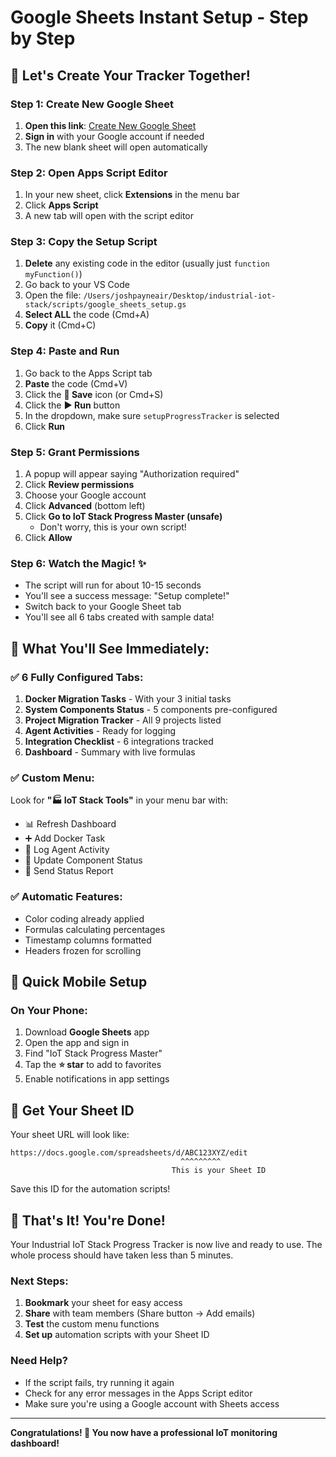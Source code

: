 # Google Sheets Instant Setup - Step by Step

## 🚀 Let's Create Your Tracker Together!

### Step 1: Create New Google Sheet
1. **Open this link**: [Create New Google Sheet](https://sheets.new)
2. **Sign in** with your Google account if needed
3. The new blank sheet will open automatically

### Step 2: Open Apps Script Editor
1. In your new sheet, click **Extensions** in the menu bar
2. Click **Apps Script**
3. A new tab will open with the script editor

### Step 3: Copy the Setup Script
1. **Delete** any existing code in the editor (usually just `function myFunction()`)
2. Go back to your VS Code
3. Open the file: `/Users/joshpayneair/Desktop/industrial-iot-stack/scripts/google_sheets_setup.gs`
4. **Select ALL** the code (Cmd+A)
5. **Copy** it (Cmd+C)

### Step 4: Paste and Run
1. Go back to the Apps Script tab
2. **Paste** the code (Cmd+V)
3. Click the **💾 Save** icon (or Cmd+S)
4. Click the **▶️ Run** button
5. In the dropdown, make sure `setupProgressTracker` is selected
6. Click **Run**

### Step 5: Grant Permissions
1. A popup will appear saying "Authorization required"
2. Click **Review permissions**
3. Choose your Google account
4. Click **Advanced** (bottom left)
5. Click **Go to IoT Stack Progress Master (unsafe)**
   - Don't worry, this is your own script!
6. Click **Allow**

### Step 6: Watch the Magic! ✨
- The script will run for about 10-15 seconds
- You'll see a success message: "Setup complete!"
- Switch back to your Google Sheet tab
- You'll see all 6 tabs created with sample data!

## 🎯 What You'll See Immediately:

### ✅ 6 Fully Configured Tabs:
1. **Docker Migration Tasks** - With your 3 initial tasks
2. **System Components Status** - 5 components pre-configured
3. **Project Migration Tracker** - All 9 projects listed
4. **Agent Activities** - Ready for logging
5. **Integration Checklist** - 6 integrations tracked
6. **Dashboard** - Summary with live formulas

### ✅ Custom Menu:
Look for **"🏭 IoT Stack Tools"** in your menu bar with:
- 📊 Refresh Dashboard
- ➕ Add Docker Task  
- 📝 Log Agent Activity
- 🔄 Update Component Status
- 📧 Send Status Report

### ✅ Automatic Features:
- Color coding already applied
- Formulas calculating percentages
- Timestamp columns formatted
- Headers frozen for scrolling

## 📱 Quick Mobile Setup

### On Your Phone:
1. Download **Google Sheets** app
2. Open the app and sign in
3. Find "IoT Stack Progress Master"
4. Tap the **⭐ star** to add to favorites
5. Enable notifications in app settings

## 🔗 Get Your Sheet ID

Your sheet URL will look like:
```
https://docs.google.com/spreadsheets/d/ABC123XYZ/edit
                                      ^^^^^^^^^ 
                                    This is your Sheet ID
```

Save this ID for the automation scripts!

## 🎉 That's It! You're Done!

Your Industrial IoT Stack Progress Tracker is now live and ready to use. The whole process should have taken less than 5 minutes.

### Next Steps:
1. **Bookmark** your sheet for easy access
2. **Share** with team members (Share button → Add emails)
3. **Test** the custom menu functions
4. **Set up** automation scripts with your Sheet ID

### Need Help?
- If the script fails, try running it again
- Check for any error messages in the Apps Script editor
- Make sure you're using a Google account with Sheets access

---

**Congratulations! 🎊 You now have a professional IoT monitoring dashboard!**